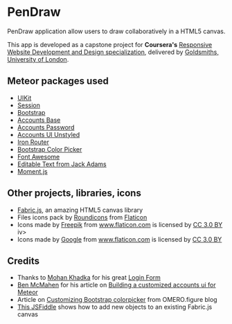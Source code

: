 # PenDraw
PenDraw application allow users to draw collaboratively in a HTML5 canvas.

This app is developed as a capstone project for **Coursera's** [Responsive Website Development and Design specialization](https://www.coursera.org/specializations/website-development), delivered by [Goldsmiths, University of London](http://www.gold.ac.uk/).

## Meteor packages used

*	[UIKit](https://atmospherejs.com/zcurtis/uikit)
*	[Session](https://atmospherejs.com/meteor/session)
*	[Bootstrap](https://atmospherejs.com/twbs/bootstrap)
*	[Accounts Base](https://atmospherejs.com/meteor/accounts-base)
*	[Accounts Password](https://atmospherejs.com/meteor/accounts-password)
*	[Accounts UI Unstyled](https://atmospherejs.com/meteor/accounts-ui-unstyled)
*	[Iron Router](https://atmospherejs.com/iron)
*   [Bootstrap Color Picker](https://atmospherejs.com/risul/bootstrap-colorpicker)
*   [Font Awesome](https://atmospherejs.com/fortawesome/fontawesome)
*   [Editable Text from Jack Adams](https://atmospherejs.com/babrahams/editable-text)
*   [Moment.js](https://atmospherejs.com/momentjs/moment)

## Other projects, libraries, icons

*   [Fabric.js](http://fabricjs.com/), an amazing HTML5 canvas library
*   Files icons pack by [Roundicons](https://roundicons.com/) from [Flaticon](http://www.flaticon.com/authors/Roundicons)
*   <div>Icons made by <a href="http://www.freepik.com" title="Freepik">Freepik</a> from <a href="http://www.flaticon.com" title="Flaticon">www.flaticon.com</a> is licensed by <a href="http://creativecommons.org/licenses/by/3.0/" title="Creative Commons BY 3.0" target="_blank">CC 3.0 BY</a></div>iv>
*   <div>Icons made by <a href="http://www.flaticon.com/authors/google" title="Google">Google</a> from <a href="http://www.flaticon.com" title="Flaticon">www.flaticon.com</a> is licensed by <a href="http://creativecommons.org/licenses/by/3.0/" title="Creative Commons BY 3.0" target="_blank">CC 3.0 BY</a></div>

## Credits

*	Thanks to [Mohan Khadka](http://www.mohankhadka.com.np/) for his great [Login Form](http://codepen.io/khadkamhn/pen/ZGvPLo)
*	[Ben McMahen](http://benmcmahen.com/) for his article on [Building a customized accounts ui for Meteor](http://blog.benmcmahen.com/post/41741539120/building-a-customized-accounts-ui-for-meteor)
*   Article on [Customizing Bootstrap colorpicker](http://figure.openmicroscopy.org/2015/02/24/customizing-bootstrap-colorpicker.html) from OMERO.figure blog
* [This JSFiddle](http://jsfiddle.net/sFGGV/30/) shows how to add new objects to an existing Fabric.js canvas
